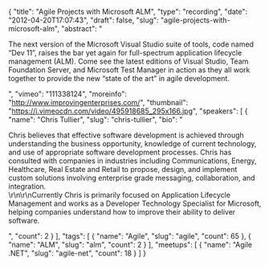 {
  "title": "Agile Projects with Microsoft ALM",
  "type": "recording",
  "date": "2012-04-20T17:07:43",
  "draft": false,
  "slug": "agile-projects-with-microsoft-alm",
  "abstract": "<p>The next version of the Microsoft Visual Studio suite of tools, code named “Dev 11”, raises the bar yet again for full-spectrum application lifecycle management (ALM). Come see the latest editions of Visual Studio, Team Foundation Server, and Microsoft Test Manager in action as they all work together to provide the new “state of the art” in agile development.</p>",
  "vimeo": "111338124",
  "moreinfo": "http://www.improvingenterprises.com/",
  "thumbnail": "https://i.vimeocdn.com/video/495918685_295x166.jpg",
  "speakers": [
    {
      "name": "Chris Tullier",
      "slug": "chris-tullier",
      "bio": "<p>Chris believes that effective software development is achieved through understanding the business opportunity, knowledge of current technology, and use of appropriate software development processes. Chris has consulted with companies in industries including Communications, Energy, Healthcare, Real Estate and Retail to propose, design, and implement custom solutions involving enterprise grade messaging, collaboration, and integration.<br />\r\n\r\nCurrently Chris is primarily focused on Application Lifecycle Management and works as a Developer Technology Specialist for Microsoft, helping companies understand how to improve their ability to deliver software.</p>",
      "count": 2
    }
  ],
  "tags": [
    {
      "name": "Agile",
      "slug": "agile",
      "count": 65
    },
    {
      "name": "ALM",
      "slug": "alm",
      "count": 2
    }
  ],
  "meetups": [
    {
      "name": "Agile .NET",
      "slug": "agile-net",
      "count": 18
    }
  ]
}